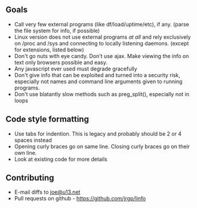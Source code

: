  ## Goals

 - Call very few external programs (like df/load/uptime/etc), if any. (parse
   the file system for info, if possible)
 - Linux version does not use external programs *at all* and rely exclusively on
   /proc and /sys and connecting to locally listening daemons. (except for extensions, listed below)
 - Don't go nuts with eye candy. Don't use ajax. Make viewing the info on
   text only browsers possible and easy.
 - Any javascript ever used must degrade gracefully
 - Don't give info that can be exploited and turned into a security risk, especially
   not names and command line arguments given to running programs.
 - Don't use blatantly slow methods such as preg_split(), especially not in loops

## Code style formatting

 - Use tabs for indention. This is legacy and probably should be 2 or 4 spaces instead
 - Opening curly braces go on same line. Closing curly braces go on their own line. 
 - Look at existing code for more details

## Contributing

 - E-mail diffs to joe@u13.net
 - Pull requests on github - https://github.com/jrgp/linfo
